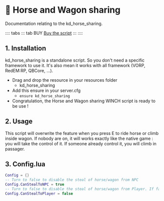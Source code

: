 # :racehorse: Horse and Wagon sharing
Documentation relating to the kd_horse_sharing.

:::: tabs
::: tab BUY
[Buy the script](https://jumpon-studios.com/redm/share-horse-wagon)
:::
::::
## 1. Installation
kd_horse_sharing is a standalone script. So you don't need a specific framework to use it. It's also mean it works with all framework (VORP, RedEM:RP, QBCore, …).

- Drag and drop the resource in your resources folder
  - kd_horse_sharing
- Add this ensure in your server.cfg
  - `ensure kd_horse_sharing`
- Congratulation, the Horse and Wagon sharing WINCH script is ready to be use !
  
## 2. Usage
This script will overwrite the feature when you press E to ride horse or climb inside wagon. 
If nobody are on, it will works exactly like the native game : you will take the control of it. 
If someone already control it, you will climb in passager. 

## 3. Config.lua
```lua
Config = {}
-- Turn to false to disable the steal of horse/wagon from NPC
Config.CanStealToNPC = true
-- Turn to false to disable the steal of horse/wagon from Player. If false, you will climb in passenger.
Config.CanStealToPlayer = false
```